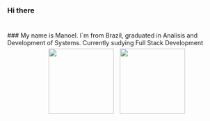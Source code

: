 ### Hi there
#
<div> 
  ### My name is Manoel. I`m from Brazil, graduated in Analisis and Development of Systems. Currently sudying Full Stack Development
</div>
<div style="display: inline_block" align="center">
  <a href="https://github.com/monteiromanoel"></a>
  <img height="150em" style="padding: 5px;" src="https://github-readme-stats.vercel.app/api?username=monteiromanoel&show_icons=true&theme=gruvbox"/>
  <img height="150em" style="padding: 5px;" src="https://github-readme-stats.vercel.app/api/top-langs/?username=monteiromanoel&layout=donut"/>
  
  
</div>

